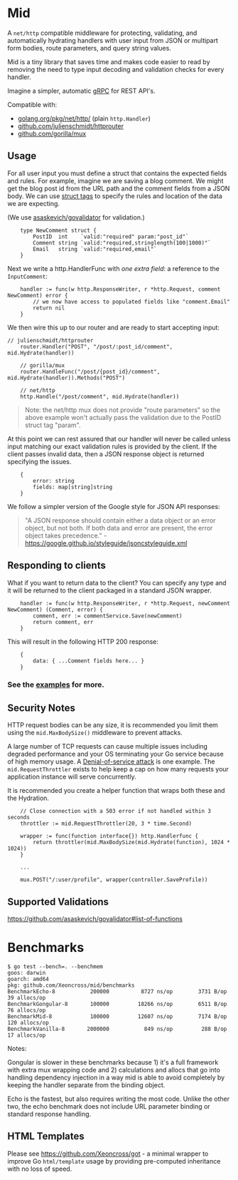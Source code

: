 # Mid

A `net/http` compatible middleware for protecting, validating, and automatically
hydrating handlers with user input from JSON or multipart form bodies, route
parameters, and query string values.

Mid is a tiny library that saves time and makes code easier to read by removing
the need to type input decoding and validation checks for every handler.

Imagine a simpler, automatic [gRPC](https://grpc.io/) for REST API's.

Compatible with:

- [golang.org/pkg/net/http/](https://golang.org/pkg/net/http/) (plain `http.Handler`)
- [github.com/julienschmidt/httprouter](https://github.com/julienschmidt/httprouter)
- [github.com/gorilla/mux](https://github.com/gorilla/mux)

## Usage

For all user input you must define a struct that contains the expected fields and rules. For example, imagine we are saving a blog comment. We might get the blog post id from the URL path and the comment fields from a JSON body. We can use [struct tags](https://github.com/golang/go/wiki/Well-known-struct-tags) to specify the rules and location of the data we are expecting.

(We use [asaskevich/govalidator](https://github.com/asaskevich/govalidator#validatestruct-2) for validation.)

		type NewComment struct {
			PostID  int    `valid:"required" param:"post_id"`
			Comment string `valid:"required,stringlength(100|1000)"`
			Email   string `valid:"required,email"`
		}

Next we write a http.HandlerFunc with _one extra field_: a reference to the `InputComment`:

		handler := func(w http.ResponseWriter, r *http.Request, comment NewComment) error {
			// we now have access to populated fields like "comment.Email"
			return nil
		}

We then wire this up to our router and are ready to start accepting input:

    // julienschmidt/httprouter
		router.Handler("POST", "/post/:post_id/comment", mid.Hydrate(handler))

		// gorilla/mux
		router.HandleFunc("/post/{post_id}/comment", mid.Hydrate(handler)).Methods("POST")

		// net/http
		http.Handle("/post/comment", mid.Hydrate(handler))

> Note: the net/http mux does not provide "route parameters" so the above example
> won't actually pass the validation due to the PostID struct tag "param".

At this point we can rest assured that our handler will never be called unless
input matching our exact validation rules is provided by the client. If the
client passes invalid data, then a JSON response object is returned specifying
the issues.

		{
			error: string
			fields: map[string]string
		}

We follow a simpler version of the Google style for JSON API responses:

> "A JSON response should contain either a data object or an error object,
>  but not both. If both data and error are present, the error object takes
> precedence." - https://google.github.io/styleguide/jsoncstyleguide.xml

## Responding to clients

What if you want to return data to the client? You can specify any type and it
will be returned to the client packaged in a standard JSON wrapper.

		handler := func(w http.ResponseWriter, r *http.Request, newComment NewComment) (Comment, error) {
			comment, err := commentService.Save(newComment)
			return comment, err
		}

This will result in the following HTTP 200 response:

		{
			data: { ...Comment fields here... }
		}

### See the [examples](https://github.com/Xeoncross/mid/tree/master/examples) for more.

## Security Notes

HTTP request bodies can be any size, it is recommended you limit them using the
`mid.MaxBodySize()` middleware to prevent attacks.

A large number of TCP requests can cause multiple issues including degraded
performance and your OS terminating your Go service because of high memory usage.
A [Denial-of-service attack](https://en.wikipedia.org/wiki/Denial-of-service_attack)
is one example. The `mid.RequestThrottler` exists to help keep a cap on how many
requests your application instance will serve concurrently.

It is recommended you create a helper function that wraps both these and the Hydration.

		// Close connection with a 503 error if not handled within 3 seconds
		throttler := mid.RequestThrottler(20, 3 * time.Second)

		wrapper := func(function interface{}) http.Handlerfunc {
			return throttler(mid.MaxBodySize(mid.Hydrate(function), 1024 * 1024))
		}

		...

		mux.POST("/:user/profile", wrapper(controller.SaveProfile))


## Supported Validations

https://github.com/asaskevich/govalidator#list-of-functions


# Benchmarks

```
$ go test --bench=. --benchmem
goos: darwin
goarch: amd64
pkg: github.com/Xeoncross/mid/benchmarks
BenchmarkEcho-8       	  200000	      8727 ns/op	    3731 B/op	      39 allocs/op
BenchmarkGongular-8   	  100000	     18266 ns/op	    6511 B/op	      76 allocs/op
BenchmarkMid-8        	  100000	     12607 ns/op	    7174 B/op	     120 allocs/op
BenchmarkVanilla-8    	 2000000	       849 ns/op	     288 B/op	      17 allocs/op
```

Notes:

Gongular is slower in these benchmarks because 1) it's a full framework with extra mux wrapping code and 2) calculations and allocs that go into handling dependency injection in a way mid is able to avoid completely by keeping the handler separate from the binding object.

Echo is the fastest, but also requires writing the most code. Unlike the other two, the echo benchmark does not include URL parameter binding or standard response handling.


## HTML Templates

Please see https://github.com/Xeoncross/got - a minimal wrapper to improve Go `html/template` usage by providing pre-computed inheritance with no loss of speed.
